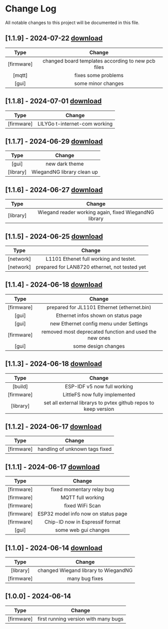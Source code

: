 # Change Log
All notable changes to this project will be documented in this file.

## [1.1.9] - 2024-07-22 [download](https://github.com/pvtex/esp32-rfid/releases/tag/1.1.9)
|  Type      | Change |
|:----------:|:------:| 
| [firmware] | changed board templates according to new pcb files |
| [mqtt]     | fixes some problems |
| [gui]      | some minor changes |
## [1.1.8] - 2024-07-01 [download](https://github.com/pvtex/esp32-rfid/releases/tag/1.1.8)
|  Type      | Change |
|:----------:|:------:| 
| [firmware]  | LILYGo t-internet-com working |  
## [1.1.7] - 2024-06-29 [download](https://github.com/pvtex/esp32-rfid/releases/tag/1.1.7)
|  Type      | Change |
|:----------:|:------:|
| [gui]      | new dark theme |    
| [library]  | WiegandNG library clean up |     
## [1.1.6] - 2024-06-27 [download](https://github.com/pvtex/esp32-rfid/releases/tag/1.1.6)
|  Type      | Change |
|:----------:|:------:|
| [library]  |Wiegand reader working again, fixed WiegandNG library |
## [1.1.5] - 2024-06-25 [download](https://github.com/pvtex/esp32-rfid/releases/tag/1.1.5)
|  Type      | Change |
|:----------:|:------:|
| [network]  | L1101 Ethenet full working and testet. |
| [network]  | prepared for LAN8720 ethernet, not tested yet |
## [1.1.4] - 2024-06-18 [download](https://github.com/pvtex/esp32-rfid/releases/tag/1.1.4)
|  Type      | Change |
|:----------:|:------:|
| [firmware] | prepared for JL1101 Ethernet (ethernet.bin) |
| [gui]      | Ethernet infos shown on status page |
| [gui]      | new Ethernet config menu under Settings |
| [firmware] | removed most deprecated function and used the new ones |
| [gui]      | some design changes |
## [1.1.3] - 2024-06-18 [download](https://github.com/pvtex/esp32-rfid/releases/tag/1.1.3)
|  Type      | Change |
|:----------:|:------:|
| [build]    | ESP-IDF v5 now full working |
| [firmware] | LittleFS now fully implemented |
| [library]  | set all external librarys to pvtex github repos to keep version |
## [1.1.2] - 2024-06-17 [download](https://github.com/pvtex/esp32-rfid/releases/tag/1.1.2)
|  Type      | Change |
|:----------:|:------:|
| [firmware] | handling of unknown tags fixed |
## [1.1.1] - 2024-06-17 [download](https://github.com/pvtex/esp32-rfid/releases/tag/1.1.1)
|  Type      | Change |
|:----------:|:------:|
| [firmware]  |fixed momentary relay bug |
| [firmware] | MQTT full working |
| [firmware] | fixed WiFi Scan |
| [firmware] | ESP32 model info now on status page |
| [firmware] | Chip-ID now in Espressif format |
| [gui]      | some web gui changes |
## [1.1.0] - 2024-06-14 [download](https://github.com/pvtex/esp32-rfid/releases/tag/1.1.0)
|  Type      | Change |
|:----------:|:------:|
| [library]  | changed Wiegand library to WiegandNG |
| [firmware] | many bug fixes |
## [1.0.0] - 2024-06-14
|  Type      | Change |
|:----------:|:------:|
|  [firmware] | first running version with many bugs|
